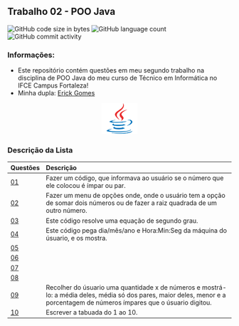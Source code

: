 ## Trabalho 02 - POO Java
![GitHub code size in bytes](https://img.shields.io/github/languages/code-size/laraagr1/T2_POO_2022.2)
![GitHub language count](https://img.shields.io/github/languages/count/laraagr1/T2_POO_2022.2)
![GitHub commit activity](https://img.shields.io/github/commit-activity/w/laraagr1/T2_POO_2022.2)

### Informações:
- Este repositório contém questões em meu segundo trabalho na disciplina de POO Java do meu curso de Técnico em Informática no IFCE Campus Fortaleza!
- Minha dupla: [Erick Gomes](https://github.com/erickgms01)

<div align="center">
  <img height="70" width="80" src="https://raw.githubusercontent.com/devicons/devicon/master/icons/java/java-original.svg">
</div>

### Descrição da Lista
| Questões | Descrição |
| ------------- |:-------------|
|[01](https://github.com/Laraagr1/T2_POO_2022.2/tree/main/01%20-%20ParOuImpar)|Fazer um código, que informava ao usuário se o número que ele colocou é ímpar ou par.|
|[02](https://github.com/Laraagr1/T2_POO_2022.2/tree/main/02%20-%20Op%C3%A7%C3%B5es)|Fazer um menu de opções onde, onde o usuário tem a opção de somar dois números ou de fazer a raiz quadrada de um outro número.|
|[03](https://github.com/Laraagr1/T2_POO_2022.2/tree/main/03%20-%20Equa%C3%A7%C3%A3oSegundoGrau)|Este código resolve uma equação de segundo grau.|
|[04](https://github.com/Laraagr1/T2_POO_2022.2/tree/main/04%20-%20DataHora)|Este código pega dia/mês/ano e Hora:Min:Seg da máquina do úsuario, e os mostra.|
|[05]()|
|[06]()|
|[07]()|
|[08]()|
|[09](https://github.com/Laraagr1/T2_POO_2022.2/tree/main/09%20-%20Numbers)|Recolher do úsuario uma quantidade x de números e mostrá-lo: a média deles, média só dos pares, maior deles, menor e a porcentagem de números ímpares que o úsuario digitou.|
|[10](https://github.com/Laraagr1/T2_POO_2022.2/tree/main/10%20-%20Tabuada)|Escrever a tabuada do 1 ao 10.|